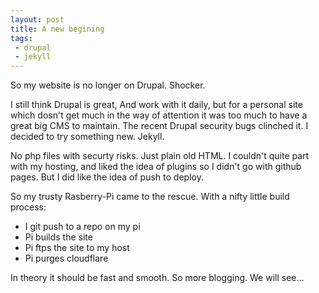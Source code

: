 ```yaml
---
layout: post
title: A new begining
tags:
 - drupal
 - jekyll
---
```

So my website is no longer on Drupal. Shocker.

I still think Drupal is great, And work with it daily, but for a personal site which dosn't get much in the way of attention it was too much to have a great big CMS to maintain. The recent Drupal security bugs clinched it. I decided to try something new. Jekyll. 

No php files with securty risks. Just plain old HTML. I couldn't quite part with my hosting, and liked the idea of plugins so I didn't go with github pages. But I did like the idea of push to deploy. 

So my trusty Rasberry-Pi came to the rescue. With a nifty little build process:

  * I git push to a repo on my pi
  * Pi builds the site
  * Pi ftps the site to my host
  * Pi purges cloudflare

In theory it should be fast and smooth. So more blogging. We will see...
